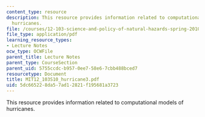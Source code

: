 ```yaml
---
content_type: resource
description: This resource provides information related to computational models of
  hurricanes.
file: /courses/12-103-science-and-policy-of-natural-hazards-spring-2010/5dc665228da57ad12821f195681a3723_MIT12_103S10_hurricane3.pdf
file_type: application/pdf
learning_resource_types:
- Lecture Notes
ocw_type: OCWFile
parent_title: Lecture Notes
parent_type: CourseSection
parent_uid: 5755ccdc-b957-0ee7-58e6-7cbb488bced7
resourcetype: Document
title: MIT12_103S10_hurricane3.pdf
uid: 5dc66522-8da5-7ad1-2821-f195681a3723
---
```

This resource provides information related to computational models of hurricanes.

